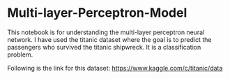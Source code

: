 # Multi-layer-Perceptron-Model
This notebook is for understanding the multi-layer perceptron neural network. I have used the titanic dataset where the goal is to predict the passengers who survived the titanic shipwreck. It is a classification problem.

Following is the link for this dataset: https://www.kaggle.com/c/titanic/data
